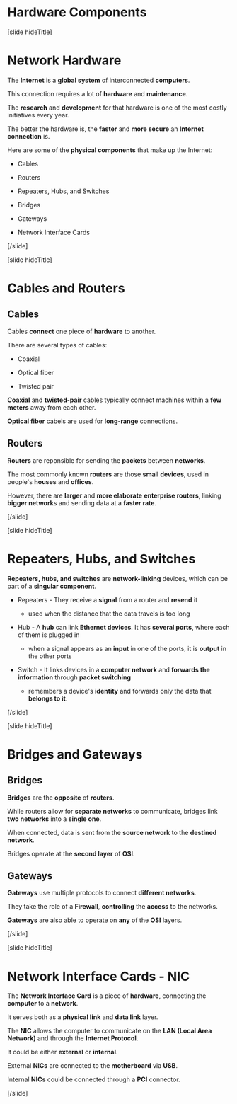 # Hardware Components

[slide hideTitle]

# Network Hardware

The **Internet** is a **global system** of interconnected **computers**.

This connection requires a lot of **hardware** and **maintenance**.

The **research** and **development** for that hardware is one of the most costly initiatives every year.

The better the hardware is, the **faster** and **more secure** an **Internet connection** is.

Here are some of the **physical components** that make up the Internet:

- Cables

- Routers

- Repeaters, Hubs, and Switches

- Bridges

- Gateways

- Network Interface Cards

[/slide]

[slide hideTitle]

# Cables and Routers

## Cables

Cables **connect** one piece of **hardware** to another.

There are several types of cables:

- Coaxial

- Optical fiber

- Twisted pair

**Coaxial** and **twisted-pair** cables typically connect machines within a **few meters** away from each other.

**Optical fiber** cabels are used for **long-range** connections.

## Routers

**Routers** are reponsible for sending the **packets** between **networks**.

The most commonly known **routers** are those **small devices**, used in people's **houses** and **offices**.

However, there are **larger** and **more elaborate** **enterprise routers**, linking **bigger network**s and sending data at a **faster rate**.

[/slide]

[slide hideTitle]

# Repeaters, Hubs, and Switches

**Repeaters, hubs, and switches** are **network-linking** devices, which can be part of a **singular component**.

- Repeaters - They receive a **signal** from a router and **resend** it
    * used when the distance that the data travels is too long

- Hub - A **hub** can link **Ethernet devices**. It has **several ports**, where each of them is plugged in
    * when a signal appears as an **input** in one of the ports, it is **output** in the other ports

- Switch - It links devices in a **computer network** and **forwards the information** through **packet switching**
    * remembers a device's **identity** and forwards only the data that **belongs to it**.

[/slide]

[slide hideTitle]

# Bridges and Gateways

## Bridges

**Bridges** are the **opposite** of **routers**.

While routers allow for **separate networks** to communicate, bridges link **two networks** into a **single one**.

When connected, data is sent from the **source network** to the **destined network**.

Bridges operate at the **second layer** of **OSI**.

## Gateways

**Gateways** use multiple protocols to connect **different networks**.

They take the role of a **Firewall**, **controlling** the **access** to the networks.

**Gateways** are also able to operate on **any** of the **OSI** layers.

[/slide]

[slide hideTitle]

# Network Interface Cards - NIC

The **Network Interface Card** is a piece of **hardware**, connecting the **computer** to a **network**.

It serves both as a **physical link** and **data link** layer.

The **NIC** allows the computer to communicate on the **LAN (Local Area Network)** and through the **Internet Protocol**.

It could be either **external** or **internal**.

External **NICs** are connected to the **motherboard** via **USB**.

Internal **NICs** could be connected through a **PCI** connector.

[/slide]